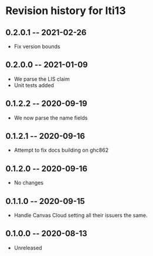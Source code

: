 # Revision history for lti13

## 0.2.0.1 -- 2021-02-26

* Fix version bounds

## 0.2.0.0 -- 2021-01-09

* We parse the LIS claim
* Unit tests added

## 0.1.2.2 -- 2020-09-19

* We now parse the name fields

## 0.1.2.1 -- 2020-09-16

* Attempt to fix docs building on ghc862

## 0.1.2.0 -- 2020-09-16

* No changes

## 0.1.1.0 -- 2020-09-15

* Handle Canvas Cloud setting all their issuers the same.

## 0.1.0.0 -- 2020-08-13

* Unreleased


